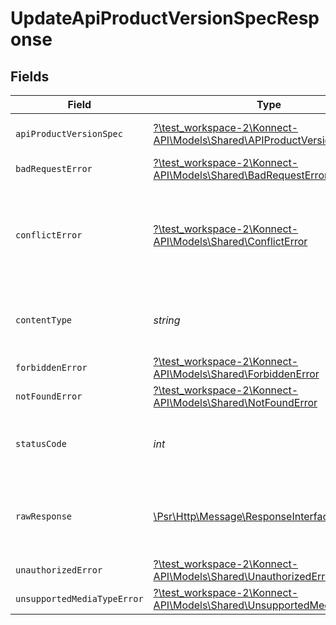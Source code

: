 # UpdateApiProductVersionSpecResponse


## Fields

| Field                                                                                                                      | Type                                                                                                                       | Required                                                                                                                   | Description                                                                                                                |
| -------------------------------------------------------------------------------------------------------------------------- | -------------------------------------------------------------------------------------------------------------------------- | -------------------------------------------------------------------------------------------------------------------------- | -------------------------------------------------------------------------------------------------------------------------- |
| `apiProductVersionSpec`                                                                                                    | [?\test_workspace-2\Konnect-API\Models\Shared\APIProductVersionSpec](../../models/shared/APIProductVersionSpec.md)         | :heavy_minus_sign:                                                                                                         | API product version specification                                                                                          |
| `badRequestError`                                                                                                          | [?\test_workspace-2\Konnect-API\Models\Shared\BadRequestError](../../models/shared/BadRequestError.md)                     | :heavy_minus_sign:                                                                                                         | Bad Request                                                                                                                |
| `conflictError`                                                                                                            | [?\test_workspace-2\Konnect-API\Models\Shared\ConflictError](../../models/shared/ConflictError.md)                         | :heavy_minus_sign:                                                                                                         | Conflict - name attribute must be unique accross legacy version specifications                                             |
| `contentType`                                                                                                              | *string*                                                                                                                   | :heavy_check_mark:                                                                                                         | HTTP response content type for this operation                                                                              |
| `forbiddenError`                                                                                                           | [?\test_workspace-2\Konnect-API\Models\Shared\ForbiddenError](../../models/shared/ForbiddenError.md)                       | :heavy_minus_sign:                                                                                                         | Forbidden                                                                                                                  |
| `notFoundError`                                                                                                            | [?\test_workspace-2\Konnect-API\Models\Shared\NotFoundError](../../models/shared/NotFoundError.md)                         | :heavy_minus_sign:                                                                                                         | Not Found                                                                                                                  |
| `statusCode`                                                                                                               | *int*                                                                                                                      | :heavy_check_mark:                                                                                                         | HTTP response status code for this operation                                                                               |
| `rawResponse`                                                                                                              | [\Psr\Http\Message\ResponseInterface](https://www.php-fig.org/psr/psr-7/#33-psrhttpmessageresponseinterface)               | :heavy_minus_sign:                                                                                                         | Raw HTTP response; suitable for custom response parsing                                                                    |
| `unauthorizedError`                                                                                                        | [?\test_workspace-2\Konnect-API\Models\Shared\UnauthorizedError](../../models/shared/UnauthorizedError.md)                 | :heavy_minus_sign:                                                                                                         | Unauthorized                                                                                                               |
| `unsupportedMediaTypeError`                                                                                                | [?\test_workspace-2\Konnect-API\Models\Shared\UnsupportedMediaTypeError](../../models/shared/UnsupportedMediaTypeError.md) | :heavy_minus_sign:                                                                                                         | Unsupported Media Type                                                                                                     |
